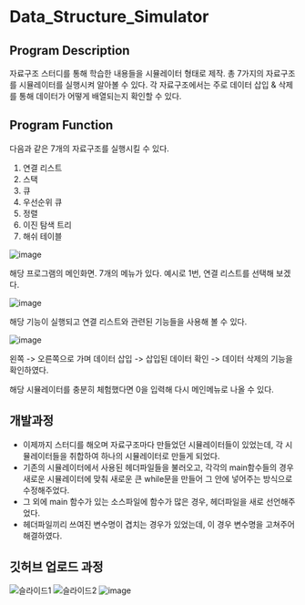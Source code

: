 # Data_Structure_Simulator
## Program Description
자료구조 스터디를 통해 학습한 내용들을 시뮬레이터 형태로 제작. 총 7가지의 자료구조를 시뮬레이터를 실행시켜 알아볼 수 있다. 
각 자료구조에서는 주로 데이터 삽입 & 삭제를 통해 데이터가 어떻게 배열되는지 확인할 수 있다. 

## Program Function
다음과 같은 7개의 자료구조를 실행시킬 수 있다. 
1. 연결 리스트
2. 스택
3. 큐
4. 우선순위 큐
5. 정렬
6. 이진 탐색 트리
7. 해쉬 테이블


![image](https://user-images.githubusercontent.com/49241527/155879358-69b67722-d8bf-48f7-8c8c-5753e85bfa4b.png)

해당 프로그램의 메인화면. 7개의 메뉴가 있다. 예시로 1번, 연결 리스트를 선택해 보겠다.

![image](https://user-images.githubusercontent.com/49241527/155879516-4f89af8d-da82-4043-af70-4e201f324473.png)

해당 기능이 실행되고 연결 리스트와 관련된 기능들을 사용해 볼 수 있다.

![image](https://user-images.githubusercontent.com/49241527/155879634-d48b7a97-1f00-4b76-9d5c-ae2c56d69a21.png)

왼쪽 -> 오른쪽으로 가며 데이터 삽입 -> 삽입된 데이터 확인 -> 데이터 삭제의 기능을 확인하였다. 

해당 시뮬레이터를 충분히 체험했다면 0을 입력해 다시 메인메뉴로 나올 수 있다. 
## 개발과정
* 이제까지 스터디를 해오며 자료구조마다 만들었던 시뮬레이터들이 있었는데, 각 시뮬레이터들을 취합하여 하나의 시뮬레이터로 만들게 되었다.
* 기존의 시뮬레이터에서 사용된 헤더파일들을 불러오고, 각각의 main함수들의 경우 새로운 시뮬레이터에 맞춰 새로운 큰 while문을 만들어 그 안에 넣어주는 방식으로 수정해주었다.
* 그 외에 main 함수가 있는 소스파일에 함수가 많은 경우, 헤더파일을 새로 선언해주었다.
* 헤더파일끼리 쓰여진 변수명이 겹치는 경우가 있었는데, 이 경우 변수명을 고쳐주어 해결하였다. 
## 깃허브 업로드 과정
![슬라이드1](https://user-images.githubusercontent.com/49241527/155881222-fedf7f29-e34a-4efa-a298-424c3684bccd.JPG)
![슬라이드2](https://user-images.githubusercontent.com/49241527/155881225-ac2e0b21-d07b-406a-abb6-9ac103d0690b.JPG)
![image](https://user-images.githubusercontent.com/49241527/155881247-fc2c61ed-bf5a-4ae4-bd68-cce517733f74.png)
